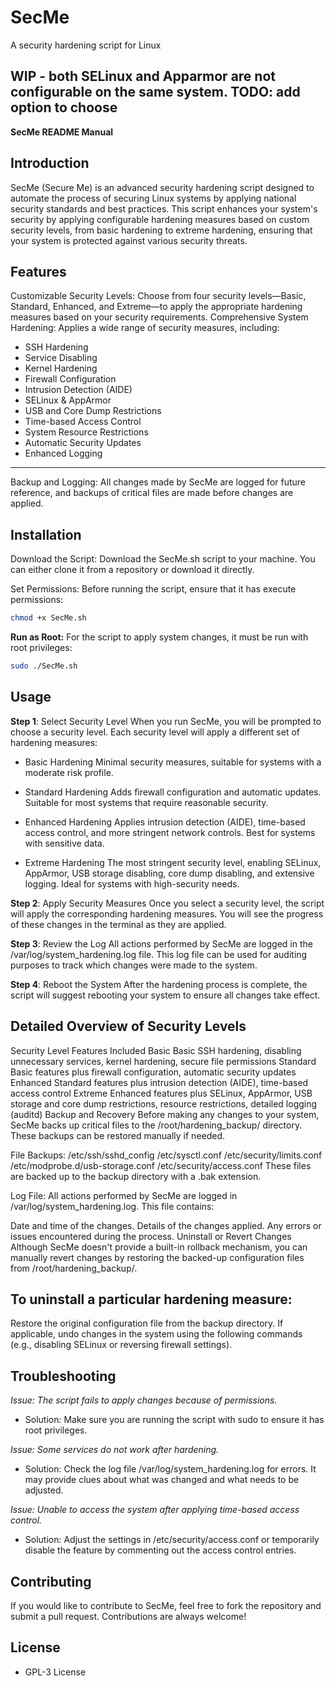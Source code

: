 # SecMe
A security hardening script for Linux

WIP - both SELinux and Apparmor are not configurable on the same system. TODO: add option to choose 
-------------------------------------
**SecMe README Manual**
## Introduction
SecMe (Secure Me) is an advanced security hardening script designed to automate the process of securing Linux systems by applying national security standards and best practices. This script enhances your system's security by applying configurable hardening measures based on custom security levels, from basic hardening to extreme hardening, ensuring that your system is protected against various security threats.

## Features
Customizable Security Levels: Choose from four security levels—Basic, Standard, Enhanced, and Extreme—to apply the appropriate hardening measures based on your security requirements.
Comprehensive System Hardening: Applies a wide range of security measures, including:
- SSH Hardening
- Service Disabling
- Kernel Hardening
- Firewall Configuration
- Intrusion Detection (AIDE)
- SELinux & AppArmor
- USB and Core Dump Restrictions
- Time-based Access Control
- System Resource Restrictions
- Automatic Security Updates
- Enhanced Logging
-----------------------------------------
Backup and Logging: All changes made by SecMe are logged for future reference, and backups of critical files are made before changes are applied.
## Installation
Download the Script:
Download the SecMe.sh script to your machine. You can either clone it from a repository or download it directly.

Set Permissions:
Before running the script, ensure that it has execute permissions:

```bash
chmod +x SecMe.sh
```
**Run as Root:**
For the script to apply system changes, it must be run with root privileges:

```bash
sudo ./SecMe.sh
```
## Usage
**Step 1**: Select Security Level
When you run SecMe, you will be prompted to choose a security level. Each security level will apply a different set of hardening measures:

- Basic Hardening
Minimal security measures, suitable for systems with a moderate risk profile.

- Standard Hardening
Adds firewall configuration and automatic updates. Suitable for most systems that require reasonable security.

- Enhanced Hardening
Applies intrusion detection (AIDE), time-based access control, and more stringent network controls. Best for systems with sensitive data.

- Extreme Hardening
The most stringent security level, enabling SELinux, AppArmor, USB storage disabling, core dump disabling, and extensive logging. Ideal for systems with high-security needs.

**Step 2**: Apply Security Measures
Once you select a security level, the script will apply the corresponding hardening measures. You will see the progress of these changes in the terminal as they are applied.

**Step 3**: Review the Log
All actions performed by SecMe are logged in the /var/log/system_hardening.log file. This log file can be used for auditing purposes to track which changes were made to the system.

**Step 4**: Reboot the System
After the hardening process is complete, the script will suggest rebooting your system to ensure all changes take effect.

## Detailed Overview of Security Levels
Security Level	Features Included
Basic	Basic SSH hardening, disabling unnecessary services, kernel hardening, secure file permissions
Standard	Basic features plus firewall configuration, automatic security updates
Enhanced	Standard features plus intrusion detection (AIDE), time-based access control
Extreme	Enhanced features plus SELinux, AppArmor, USB storage and core dump restrictions, resource restrictions, detailed logging (auditd)
Backup and Recovery
Before making any changes to your system, SecMe backs up critical files to the /root/hardening_backup/ directory. These backups can be restored manually if needed.

File Backups:
/etc/ssh/sshd_config
/etc/sysctl.conf
/etc/security/limits.conf
/etc/modprobe.d/usb-storage.conf
/etc/security/access.conf
These files are backed up to the backup directory with a .bak extension.

Log File:
All actions performed by SecMe are logged in /var/log/system_hardening.log. This file contains:

Date and time of the changes.
Details of the changes applied.
Any errors or issues encountered during the process.
Uninstall or Revert Changes
Although SecMe doesn't provide a built-in rollback mechanism, you can manually revert changes by restoring the backed-up configuration files from /root/hardening_backup/.

## To uninstall a particular hardening measure:

Restore the original configuration file from the backup directory.
If applicable, undo changes in the system using the following commands (e.g., disabling SELinux or reversing firewall settings).

## Troubleshooting

*Issue: The script fails to apply changes because of permissions.*
- Solution: Make sure you are running the script with sudo to ensure it has root privileges.

*Issue: Some services do not work after hardening.*
- Solution: Check the log file /var/log/system_hardening.log for errors. It may provide clues about what was changed and what needs to be adjusted.

*Issue: Unable to access the system after applying time-based access control.*
- Solution: Adjust the settings in /etc/security/access.conf or temporarily disable the feature by commenting out the access control entries.

## Contributing
If you would like to contribute to SecMe, feel free to fork the repository and submit a pull request. Contributions are always welcome!

## License
- GPL-3 License
